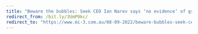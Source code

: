 ```yaml
---
title: "Beware the bubbles: Seek CEO Ian Narev says ‘no evidence’ of great resignation, most jobseekers don't care about purpose; User data sacrosanct as Seek taps AI for alternative careers innovation | Mi3"
redirect_from: /bit.ly/3UmP9kc/
redirect_to: "https://www.mi-3.com.au/08-09-2022/beware-bubbles-seek-ceo-ian-narev-says-no-evidence-great-resignation-nor-culture-and"
---
```

